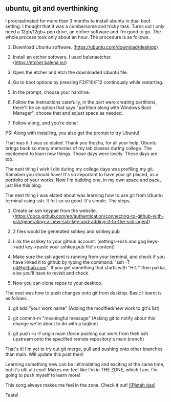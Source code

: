 ## ubuntu, git and overthinking

I procrastinated for more than 3 months to install ubuntu in dual boot setting. I thought that it was a cumbersome and tricky task.
Turns out I only need a 12gb/12gb+ pen drive, an etcher software and I'm good to go. The whole process took only about an hour. The procedure is as follows. 

1. Download Ubuntu software. (https://ubuntu.com/download/desktop)

2. Install an etcher software, I used balenaetcher. (https://etcher.balena.io/)

3. Open the etcher and etch the downloaded Ubuntu file. 

4. Go to boot options by pressing F2/F10/F12 continously while restarting.

5. In the prompt, choose your hardrive.

6. Follow the instructions carefully, in the part were creating partitions, there'll be an option that says "partition along with Windows Boot Manager", choose that and adjust space as needed.

7. Follow along, and you're done!

PS: Along with installing, you also get the prompt to try Ubuntu!

That was it. I was so elated. Thank you thozha, for all your help. 
Ubuntu brings back so many memories of my lab classes during college. The excitement to learn new things. Those days were lovely. These days are too.

The next thing I wish I did during my college days was profiling my git.
Kamalam you should have! It's so important to have your git placed, as a portfolio of your works. Now I'm building one, in my own space and pace, just like this blog. 

The next thing I was elated about was learning how to use git from Ubuntu terminal using ssh. 
It felt so so good. 
It's simple. 
The steps.

1. Create an ssh keypair from the website. (https://docs.github.com/en/authentication/connecting-to-github-with-ssh/generating-a-new-ssh-key-and-adding-it-to-the-ssh-agent)

2. 2 files would be generated sshkey and sshkey.pub

3. Link the sshkey to your github account. (settings->ssh and gpg keys->add key->paste your sshkey.pub file's content)

4. Make sure the ssh agent is running from your terminal, and check if you have linked it to github by typing the command: "ssh -T git@github.com". If you get something that starts with "Hi!.." then pakka, else you'll have to revisit and check.

5. Now you can clone repos to your desktop.

The next was how to push changes onto git from desktop. Basic I learnt is as follows.

1. git add "your work name" (Adding the modified/new work to git's list)

2. git commit-m "meaningful message" (Asking git to notify about this change we're about to do with a tagline)

3. git push -u -f origin main (force pushing our work from theh ssh upstream onto the specified remote repository's main branch) 

That's it! I'm yet to try out git merge, pull and pushing onto other branches than main.
Will update this post then!

Learning something new can be initimidating and exciting at the same time, but it's ulti ulti cool! Makes me feel like I'm in THE ZONE, which I am.
I'm going to push myself to learn more!

This song always makes me feel in the zone. Check it out!
[![Pistah daa]](https://www.youtube.com/watch?v=SuuypjzzqRw)

Taata!

